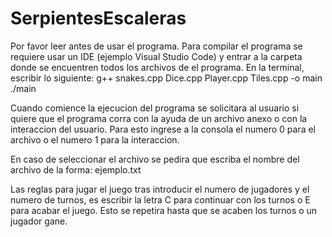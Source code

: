 # SerpientesEscaleras

Por favor leer antes de usar el programa.
Para compilar el programa se requiere usar un IDE (ejemplo Visual Studio Code) y entrar a la carpeta donde se encuentren todos los archivos de el programa.
En la terminal, escribir lo siguiente: 
  g++ snakes.cpp Dice.cpp Player.cpp Tiles.cpp -o main
  ./main

Cuando comience la ejecucion del programa se solicitara al usuario si quiere que el programa corra con la ayuda de un archivo anexo o con la interaccion del usuario.
Para esto ingrese a la consola el numero 0 para el archivo o el numero 1 para la interaccion.

En caso de seleccionar el archivo se pedira que escriba el nombre del archivo de la forma: ejemplo.txt

Las reglas para jugar el juego tras introducir el numero de jugadores y el numero de turnos, es escribir la letra C para continuar con los turnos o E para acabar el juego. Esto se repetira hasta que se acaben los turnos o un jugador gane.
